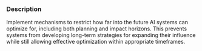 ### Description

Implement mechanisms to restrict how far into the future AI systems can optimize for, including both planning and impact horizons. This prevents systems from developing long-term strategies for expanding their influence while still allowing effective optimization within appropriate timeframes.
